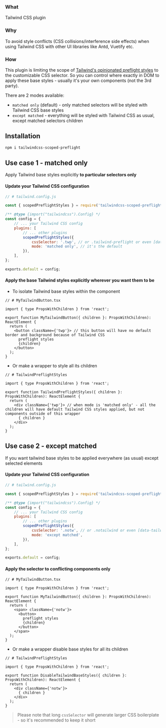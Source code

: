 ### What

Tailwind CSS plugin

### Why

To avoid style conflicts (CSS collisions/interference side effects) when using Tailwind CSS with other UI libraries like Antd, Vuetify etc.

### How

This plugin is limiting the scope of [Tailwind's opinionated preflight styles](https://tailwindcss.com/docs/preflight) to the customizable CSS selector.
So you can control where exactly in DOM to apply these base styles - usually it's your own components (not the 3rd party).

There are 2 modes available:
* `matched only` (default) - only matched selectors will be styled with Tailwind CSS base styles
* `except matched` - everything will be styled with Tailwind CSS as usual, except matched selectors children

## Installation

```bash
npm i tailwindcss-scoped-preflight
```

## Use case 1 - matched only
Apply Tailwind base styles explicitly **to particular selectors only**

#### Update your Tailwind CSS configuration

```javascript 
// # tailwind.config.js

const { scopedPreflightStyles } = require('tailwindcss-scoped-preflight');

/** @type {import("tailwindcss").Config} */
const config = {
    // ... your Tailwind CSS config
    plugins: [
        // ... other plugins
        scopedPreflightStyles({
            cssSelector: '.twp', // or .tailwind-preflight or even [data-twp=true] - any valid CSS selector of your choice
            mode: 'matched only', // it's the default
        }),
    ],
};

exports.default = config;
```

#### Apply the base Tailwind styles explicitly wherever you want them to be
    
* To isolate Tailwind base styles within the component

```tsx
// # MyTailwindButton.tsx

import { type PropsWithChildren } from 'react';
    
export function MyTailwindButton({ children }: PropsWithChildren): ReactElement {
  return (
    <button className={'twp'}> // this button will have no default border and background because of Tailwind CSS
      preflight styles
      {children}
    </button>
  );
}
```

* Or make a wrapper to style all its children

```tsx
// # TailwindPreflightStyles

import { type PropsWithChildren } from 'react';

export function TailwindPreflightStyles({ children }: PropsWithChildren): ReactElement {
  return (
    <div className={'twp'}> // when mode is 'matched only' - all the children will have default Tailwind CSS styles applied, but not components outside of this wrapper
      { children }
    </div>
  );
}
```


## Use case 2 - except matched
If you want tailwind base styles to be applied everywhere (as usual) except selected elements

#### Update your Tailwind CSS configuration

```javascript 
// # tailwind.config.js

const { scopedPreflightStyles } = require('tailwindcss-scoped-preflight');

/** @type {import("tailwindcss").Config} */
const config = {
    // ... your Tailwind CSS config
    plugins: [
        // ... other plugins
        scopedPreflightStyles({
            cssSelector: '.notw', // or .notailwind or even [data-tailwind=false] - any valid CSS selector of your choice
            mode: 'except matched',
        }),
    ],
};

exports.default = config;
```

#### Apply the selector to conflicting components only 

```tsx
// # MyTailwindButton.tsx

import { type PropsWithChildren } from 'react';
    
export function MyTailwindButton({ children }: PropsWithChildren): ReactElement {
  return (
    <span> className={'notw'}>
      <button>
        preflight styles
        {children}
      </button>
    </span>
  );
}
```

* Or make a wrapper disable base styles for all its children

```tsx
// # TailwindPreflightStyles

import { type PropsWithChildren } from 'react';

export function DisableTailwindBaseStyles({ children }: PropsWithChildren): ReactElement {
  return (
    <div className={'notw'}>
      { children }
    </div>
  );
}
```

> Please note that long `cssSelector` will generate larger CSS boilerplate - so it's recommended to keep it short

